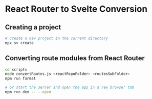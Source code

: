 # React Router to Svelte Conversion

## Creating a project

```bash
# create a new project in the current directory
npx sv create
```

## Converting route modules from React Router

```bash
cd scripts
node convertRoutes.js <reactRepoFolder> <routesSubFolder>
npm run format

# or start the server and open the app in a new browser tab
npm run dev -- --open
```
